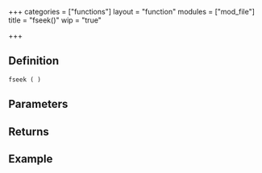 +++
categories = ["functions"]
layout = "function"
modules = ["mod_file"]
title = "fseek()"
wip = "true"

+++

## Definition

    fseek ( )

## Parameters

## Returns

## Example

```
```
